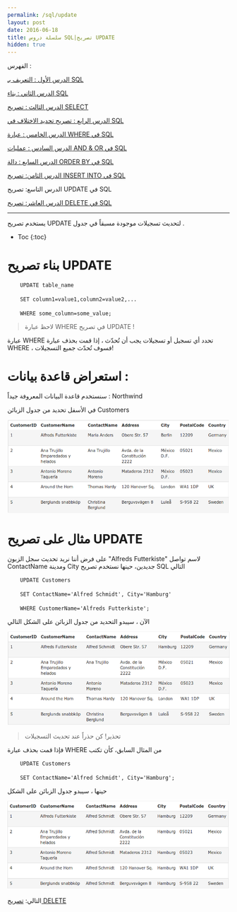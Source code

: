 ```yaml
---
permalink: /sql/update
layout: post
date: 2016-06-18
title: سلسلة دروس SQL|تصريح UPDATE
hidden: true
---
```


الفهرس :


[الدرس الأول : التعريف بـ SQL](intro)

[الدرس الثاني : بناء SQL](build)

[الدرس الثالث : تصريح SELECT](select)

[الدرس الرابع : تصريح تحديد الاختلاف في SQL](select-distinct)

[الدرس الخامس : عبارة WHERE في SQL](where)

[الدرس السادس : عمليات AND & OR في SQL](and-or)

[الدرس السابع : دالة ORDER BY في SQL](order-by)

[الدرس الثامن: تصريح INSERT INTO في SQL](insert-into)

الدرس التاسع: تصريح UPDATE في SQL

[الدرس العاشر: تصريح DELETE في SQL](delete)

*****************


يستخدم تصريح UPDATE لتحديث تسجيلات موجودة مسبقاً في جدول .


* Toc
{:toc}

# بناء تصريح UPDATE


		UPDATE table_name

		SET column1=value1,column2=value2,...

		WHERE some_column=some_value;


> لاحظ عبارة WHERE في تصريح UPDATE !

عبارة WHERE تحدد أي تسجيل أو تسجيلات يجب أن تُحدّث ، إذا قمت بحذف عبارة WHERE ، فسوف تُحدّث جميع التسجيلات! 


# استعراض قاعدة بيانات :



سنستخدم قاعدة البيانات المعروفة جيداً : Northwind


في الأسفل تحديد من جدول الزبائن Customers

![customers](/assets/customers.png)

# مثال على تصريح UPDATE


على فرض أننا نريد تحديث سجل الزبون "Alfreds Futterkiste" لاسم تواصل ContactName ومدينة City جديدين، حينها نستخدم تصريح SQL التالي


		UPDATE Customers

		SET ContactName='Alfred Schmidt', City='Hamburg'

		WHERE CustomerName='Alfreds Futterkiste';

الآن ، سيبدو التحديد من جدول الزبائن على الشكل التالي

![customers3](/assets/customers3.png)

> تحذير! كن حذراً عند تحديث التسجيلات

 فإذا قمت بحذف عبارة WHERE من المثال السابق، كأن تكتب


		UPDATE Customers

		SET ContactName='Alfred Schmidt', City='Hamburg';

حينها ،  سيبدو جدول الزبائن على الشكل

![customers4](/assets/customers4.png)

التالي: [تصريح DELETE](delete)